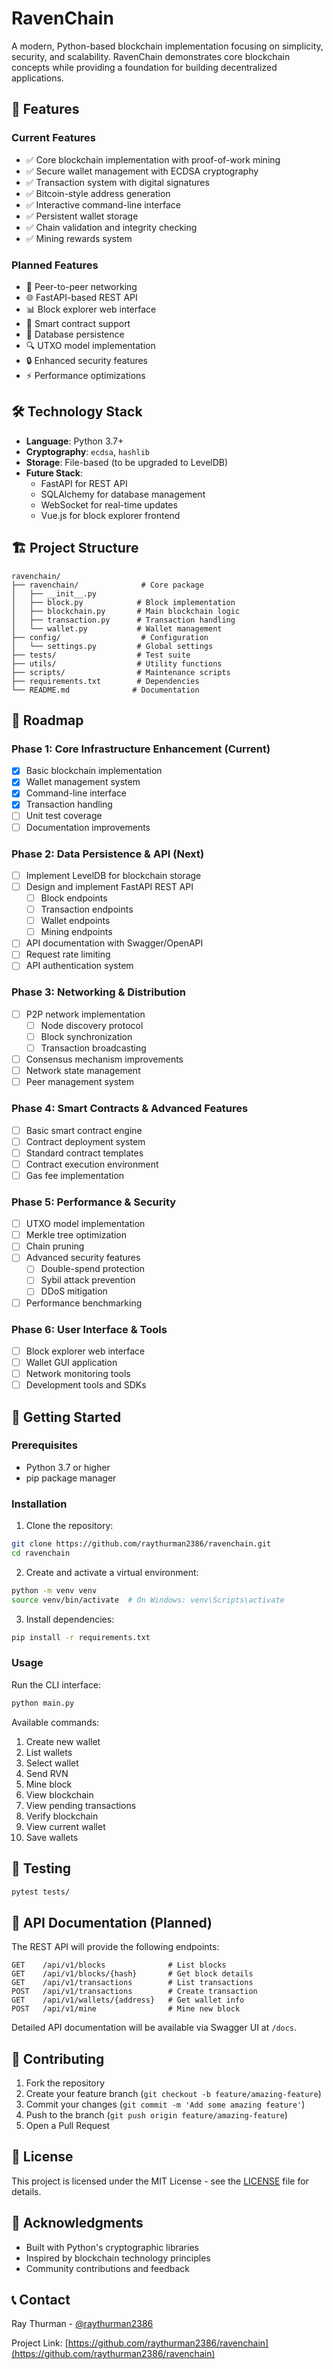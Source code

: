 # RavenChain

A modern, Python-based blockchain implementation focusing on simplicity, security, and scalability. RavenChain demonstrates core blockchain concepts while providing a foundation for building decentralized applications.

## 🚀 Features

### Current Features
- ✅ Core blockchain implementation with proof-of-work mining
- ✅ Secure wallet management with ECDSA cryptography
- ✅ Transaction system with digital signatures
- ✅ Bitcoin-style address generation
- ✅ Interactive command-line interface
- ✅ Persistent wallet storage
- ✅ Chain validation and integrity checking
- ✅ Mining rewards system

### Planned Features
- 🔄 Peer-to-peer networking
- 🌐 FastAPI-based REST API
- 📊 Block explorer web interface
- 📜 Smart contract support
- 💾 Database persistence
- 🔍 UTXO model implementation
- 🔒 Enhanced security features
- ⚡ Performance optimizations

## 🛠 Technology Stack

- **Language**: Python 3.7+
- **Cryptography**: `ecdsa`, `hashlib`
- **Storage**: File-based (to be upgraded to LevelDB)
- **Future Stack**:
  - FastAPI for REST API
  - SQLAlchemy for database management
  - WebSocket for real-time updates
  - Vue.js for block explorer frontend

## 🏗 Project Structure

```
ravenchain/
├── ravenchain/              # Core package
│   ├── __init__.py
│   ├── block.py            # Block implementation
│   ├── blockchain.py       # Main blockchain logic
│   ├── transaction.py      # Transaction handling
│   └── wallet.py           # Wallet management
├── config/                  # Configuration
│   └── settings.py         # Global settings
├── tests/                  # Test suite
├── utils/                  # Utility functions
├── scripts/                # Maintenance scripts
├── requirements.txt        # Dependencies
└── README.md              # Documentation
```

## 🎯 Roadmap

### Phase 1: Core Infrastructure Enhancement (Current)
- [x] Basic blockchain implementation
- [x] Wallet management system
- [x] Command-line interface
- [x] Transaction handling
- [ ] Unit test coverage
- [ ] Documentation improvements

### Phase 2: Data Persistence & API (Next)
- [ ] Implement LevelDB for blockchain storage
- [ ] Design and implement FastAPI REST API
  - [ ] Block endpoints
  - [ ] Transaction endpoints
  - [ ] Wallet endpoints
  - [ ] Mining endpoints
- [ ] API documentation with Swagger/OpenAPI
- [ ] Request rate limiting
- [ ] API authentication system

### Phase 3: Networking & Distribution
- [ ] P2P network implementation
  - [ ] Node discovery protocol
  - [ ] Block synchronization
  - [ ] Transaction broadcasting
- [ ] Consensus mechanism improvements
- [ ] Network state management
- [ ] Peer management system

### Phase 4: Smart Contracts & Advanced Features
- [ ] Basic smart contract engine
- [ ] Contract deployment system
- [ ] Standard contract templates
- [ ] Contract execution environment
- [ ] Gas fee implementation

### Phase 5: Performance & Security
- [ ] UTXO model implementation
- [ ] Merkle tree optimization
- [ ] Chain pruning
- [ ] Advanced security features
  - [ ] Double-spend protection
  - [ ] Sybil attack prevention
  - [ ] DDoS mitigation
- [ ] Performance benchmarking

### Phase 6: User Interface & Tools
- [ ] Block explorer web interface
- [ ] Wallet GUI application
- [ ] Network monitoring tools
- [ ] Development tools and SDKs

## 🚀 Getting Started

### Prerequisites
- Python 3.7 or higher
- pip package manager

### Installation
1. Clone the repository:
```bash
git clone https://github.com/raythurman2386/ravenchain.git
cd ravenchain
```

2. Create and activate a virtual environment:
```bash
python -m venv venv
source venv/bin/activate  # On Windows: venv\Scripts\activate
```

3. Install dependencies:
```bash
pip install -r requirements.txt
```

### Usage

Run the CLI interface:
```bash
python main.py
```

Available commands:
1. Create new wallet
2. List wallets
3. Select wallet
4. Send RVN
5. Mine block
6. View blockchain
7. View pending transactions
8. Verify blockchain
9. View current wallet
10. Save wallets

## 🧪 Testing

```bash
pytest tests/
```

## 📖 API Documentation (Planned)

The REST API will provide the following endpoints:

```
GET    /api/v1/blocks              # List blocks
GET    /api/v1/blocks/{hash}       # Get block details
GET    /api/v1/transactions        # List transactions
POST   /api/v1/transactions        # Create transaction
GET    /api/v1/wallets/{address}   # Get wallet info
POST   /api/v1/mine                # Mine new block
```

Detailed API documentation will be available via Swagger UI at `/docs`.

## 🤝 Contributing

1. Fork the repository
2. Create your feature branch (`git checkout -b feature/amazing-feature`)
3. Commit your changes (`git commit -m 'Add some amazing feature'`)
4. Push to the branch (`git push origin feature/amazing-feature`)
5. Open a Pull Request

## 📝 License

This project is licensed under the MIT License - see the [LICENSE](LICENSE) file for details.

## 🙏 Acknowledgments

- Built with Python's cryptographic libraries
- Inspired by blockchain technology principles
- Community contributions and feedback

## 📞 Contact

Ray Thurman - [@raythurman2386](https://github.com/raythurman2386)

Project Link: [https://github.com/raythurman2386/ravenchain](https://github.com/raythurman2386/ravenchain)
